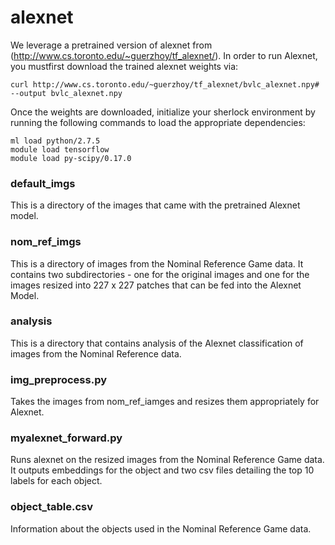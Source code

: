 # alexnet

We leverage a pretrained version of alexnet from (http://www.cs.toronto.edu/~guerzhoy/tf_alexnet/). In order to run Alexnet, you mustfirst download the trained alexnet weights via:
```
curl http://www.cs.toronto.edu/~guerzhoy/tf_alexnet/bvlc_alexnet.npy# --output bvlc_alexnet.npy

```

Once the weights are downloaded, initialize your sherlock environment by running the following commands to load the appropriate dependencies:
```
ml load python/2.7.5
module load tensorflow
module load py-scipy/0.17.0
```

### default_imgs
This is a directory of the images that came with the pretrained Alexnet model. 

### nom_ref_imgs
This is a directory of images from the Nominal Reference Game data. It contains two subdirectories - one for the original images and one for the images resized into 227 x 227 patches that can be fed into the Alexnet Model.

### analysis
This is a directory that contains analysis of the Alexnet classification of images from the Nominal Reference data.

### img_preprocess.py
Takes the images from nom_ref_iamges and resizes them appropriately for Alexnet.

### myalexnet_forward.py
Runs alexnet on the resized images from the Nominal Reference Game data. It outputs embeddings for the object and two csv files detailing the top 10 labels for each object.

### object_table.csv
Information about the objects used in the Nominal Reference Game data.


